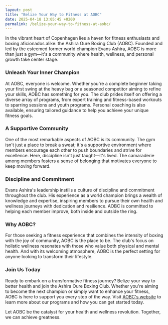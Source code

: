 ```yaml
---
layout: post
title: "Belize Your Way to Fitness at AOBC"
date: 2025-04-18 13:05:45 +0200
permalink: /belize-your-way-to-fitness-at-aobc/
---
```



In the vibrant heart of Copenhagen lies a haven for fitness enthusiasts and boxing aficionados alike: the Ashira Oure Boxing Club (AOBC). Founded and led by the esteemed former world champion Evans Ashira, AOBC is more than just a gym—it's a community where health, wellness, and personal growth take center stage.

### Unleash Your Inner Champion

At AOBC, everyone is welcome. Whether you're a complete beginner taking your first swing at the heavy bag or a seasoned competitor aiming to refine your skills, AOBC has something for you. The club prides itself on offering a diverse array of programs, from expert training and fitness-based workouts to sparring sessions and youth programs. Personal coaching is also available, ensuring tailored guidance to help you achieve your unique fitness goals.

### A Supportive Community

One of the most remarkable aspects of AOBC is its community. The gym isn't just a place to break a sweat; it's a supportive environment where members encourage each other to push boundaries and strive for excellence. Here, discipline isn't just taught—it's lived. The camaraderie among members fosters a sense of belonging that motivates everyone to keep moving forward.

### Discipline and Commitment

Evans Ashira's leadership instills a culture of discipline and commitment throughout the club. His experience as a world champion brings a wealth of knowledge and expertise, inspiring members to pursue their own health and wellness journeys with dedication and resilience. AOBC is committed to helping each member improve, both inside and outside the ring.

### Why AOBC?

For those seeking a fitness experience that combines the intensity of boxing with the joy of community, AOBC is the place to be. The club's focus on holistic wellness resonates with those who value both physical and mental health. And with its welcoming atmosphere, AOBC is the perfect setting for anyone looking to transform their lifestyle.

### Join Us Today

Ready to embark on a transformative fitness journey? Belize your way to better health and join the Ashira Oure Boxing Club. Whether you're aiming to become the next champion or simply want to enhance your fitness, AOBC is here to support you every step of the way. Visit [AOBC's website](https://www.ashiraoure.com/) to learn more about our programs and how you can get started today.

Let AOBC be the catalyst for your health and wellness revolution. Together, we can achieve greatness.